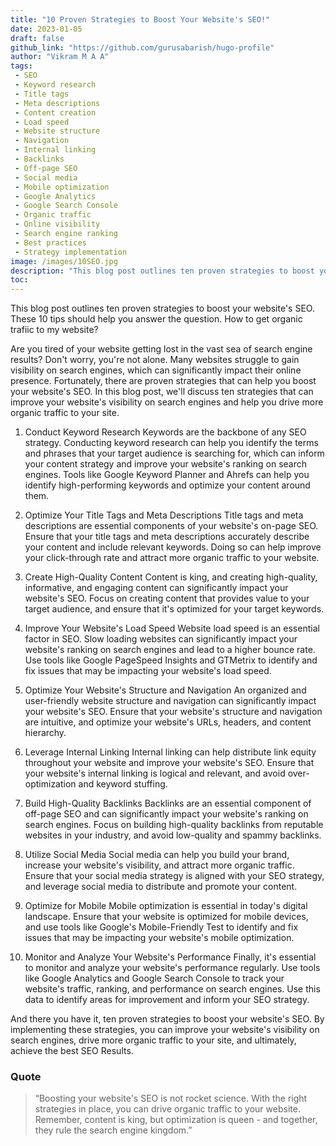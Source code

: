 ```yaml
---
title: "10 Proven Strategies to Boost Your Website's SEO!"
date: 2023-01-05
draft: false
github_link: "https://github.com/gurusabarish/hugo-profile"
author: "Vikram M A A"
tags:
 - SEO
 - Keyword research
 - Title tags
 - Meta descriptions
 - Content creation
 - Load speed
 - Website structure
 - Navigation
 - Internal linking
 - Backlinks
 - Off-page SEO
 - Social media
 - Mobile optimization
 - Google Analytics
 - Google Search Console
 - Organic traffic
 - Online visibility
 - Search engine ranking
 - Best practices
 - Strategy implementation
image: /images/10SEO.jpg
description: "This blog post outlines ten proven strategies to boost your website's SEO. These 10 tips should help you answer the question. How to get organic trafiic to my website?"
toc: 
---
```

This blog post outlines ten proven strategies to boost your website's SEO. These 10 tips should help you answer the question. How to get organic trafiic to my website?
<!--more-->




Are you tired of your website getting lost in the vast sea of search engine results? Don't worry, you're not alone. Many websites struggle to gain visibility on search engines, which can significantly impact their online presence. Fortunately, there are proven strategies that can help you boost your website's SEO. In this blog post, we'll discuss ten strategies that can improve your website's visibility on search engines and help you drive more organic traffic to your site.

1. Conduct Keyword Research
Keywords are the backbone of any SEO strategy. Conducting keyword research can help you identify the terms and phrases that your target audience is searching for, which can inform your content strategy and improve your website's ranking on search engines. Tools like Google Keyword Planner and Ahrefs can help you identify high-performing keywords and optimize your content around them.

2. Optimize Your Title Tags and Meta Descriptions
Title tags and meta descriptions are essential components of your website's on-page SEO. Ensure that your title tags and meta descriptions accurately describe your content and include relevant keywords. Doing so can help improve your click-through rate and attract more organic traffic to your website.

3. Create High-Quality Content
Content is king, and creating high-quality, informative, and engaging content can significantly impact your website's SEO. Focus on creating content that provides value to your target audience, and ensure that it's optimized for your target keywords.

4. Improve Your Website's Load Speed
Website load speed is an essential factor in SEO. Slow loading websites can significantly impact your website's ranking on search engines and lead to a higher bounce rate. Use tools like Google PageSpeed Insights and GTMetrix to identify and fix issues that may be impacting your website's load speed.

5. Optimize Your Website's Structure and Navigation
An organized and user-friendly website structure and navigation can significantly impact your website's SEO. Ensure that your website's structure and navigation are intuitive, and optimize your website's URLs, headers, and content hierarchy.

6. Leverage Internal Linking
Internal linking can help distribute link equity throughout your website and improve your website's SEO. Ensure that your website's internal linking is logical and relevant, and avoid over-optimization and keyword stuffing.

7. Build High-Quality Backlinks
Backlinks are an essential component of off-page SEO and can significantly impact your website's ranking on search engines. Focus on building high-quality backlinks from reputable websites in your industry, and avoid low-quality and spammy backlinks.

8. Utilize Social Media
Social media can help you build your brand, increase your website's visibility, and attract more organic traffic. Ensure that your social media strategy is aligned with your SEO strategy, and leverage social media to distribute and promote your content.

9. Optimize for Mobile
Mobile optimization is essential in today's digital landscape. Ensure that your website is optimized for mobile devices, and use tools like Google's Mobile-Friendly Test to identify and fix issues that may be impacting your website's mobile optimization.

10. Monitor and Analyze Your Website's Performance
Finally, it's essential to monitor and analyze your website's performance regularly. Use tools like Google Analytics and Google Search Console to track your website's traffic, ranking, and performance on search engines. Use this data to identify areas for improvement and inform your SEO strategy.

And there you have it, ten proven strategies to boost your website's SEO. By implementing these strategies, you can improve your website's visibility on search engines, drive more organic traffic to your site, and ultimately, achieve the best SEO Results.


### Quote


> “Boosting your website's SEO is not rocket science. With the right strategies in place, you can drive organic traffic to your website. Remember, content is king, but optimization is queen - and together, they rule the search engine kingdom.”</p>


